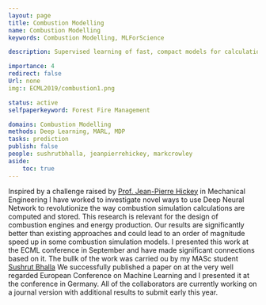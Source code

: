 ```yaml
---
layout: page
title: Combustion Modelling
name: Combustion Modelling
keywords: Combustion Modelling, MLForScience

description: Supervised learning of fast, compact models for calculations needed to simulate combustion. 

importance: 4
redirect: false
Url: none 
img:: ECML2019/combustion1.png

status: active
selfpaperkeyword: Forest Fire Management

domains: Combustion Modelling
methods: Deep Learning, MARL, MDP
tasks: prediction
publish: false
people: sushrutbhalla, jeanpierrehickey, markcrowley
aside: 
    toc: true
---
```

Inspired by a challenge raised by [Prof. Jean-Pierre Hickey](/people/jeanpierrehickey/) in Mechanical Engineering I have worked to investigate novel ways to use Deep Neural Network to revolutionize the way combustion simulation calculations are computed and stored. 
This research is relevant for the design of combustion engines and energy production. 
Our results are significantly better than existing approaches and could lead to an order of magnitude speed up in some combustion simulation models. I presented this work at the ECML conference in September and have made significant connections based on it. 
The bullk of the work was carried ou by my MASc student [Sushrut Bhalla](/people/sushrutbhalla/)
We successfully published a paper on at the very well regarded European Conference on Machine Learning and I presented it at the conference in Germany. All of the collaborators are currently working on a journal version with additional results to submit early this year.

